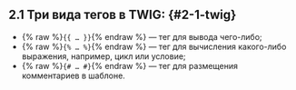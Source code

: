 ## 2.1 Три вида тегов в TWIG: {#2-1-twig}

*  {% raw %}`{{ … }}`{% endraw %} — тег для вывода чего-либо;
*  {% raw %}`{% … %}`{% endraw %} — тег для вычисления какого-либо выражения, например, цикл или условие;
*  {% raw %}`{# … #}`{% endraw %} — тег для размещения комментариев в шаблоне.
